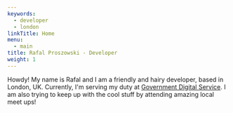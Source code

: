 ```yaml
---
keywords:
  - developer
  - london
linkTitle: Home
menu:
  - main
title: Rafal Proszowski - Developer
weight: 1
---
```


Howdy! My name is Rafal and I am a friendly and hairy developer, based in
London, UK. Currently, I'm serving my duty at [Government Digital
Service](//gds.blog.gov.uk/). I am also trying to keep up with the cool stuff
by attending amazing local meet ups!
